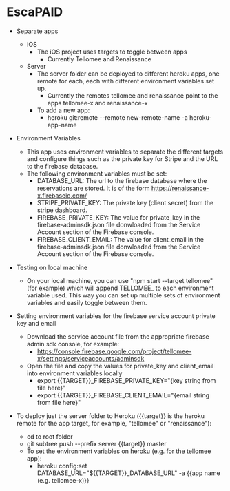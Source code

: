 # EscaPAID

* Separate apps
  * iOS
    * The iOS project uses targets to toggle between apps
      * Currently Tellomee and Renaissance
  * Server
    * The server folder can be deployed to different heroku apps, one remote for each, each with different environment variables set up.
      * Currently the remotes tellomee and renaissance point to the apps tellomee-x and renaissance-x
    * To add a new app:
      * heroku git:remote --remote new-remote-name -a heroku-app-name

* Environment Variables
  * This app uses environment variables to separate the different targets and configure things such as the private key for Stripe and the URL to the firebase database.
  * The following environment variables must be set:
    * DATABASE_URL: The url to the firebase database where the reservations are stored. It is of the form https://renaissance-x.firebaseio.com/
    * STRIPE_PRIVATE_KEY: The private key (client secret) from the stripe dashboard.
    * FIREBASE_PRIVATE_KEY: The value for private_key in the firebase-adminsdk.json file donwloaded from the Service Account section of the Firebase console.
    * FIREBASE_CLIENT_EMAIL: The value for client_email in the firebase-adminsdk.json file donwloaded from the Service Account section of the Firebase console.

* Testing on local machine
  * On your local machine, you can use "npm start --target tellomee" (for example) which will append TELLOMEE_ to each environment variable used. This way you can set up multiple sets of environment variables and easily toggle between them.
    
* Setting environment variables for the firebase service account private key and email
  * Download the service account file from the appropriate firebase admin sdk console, for example:
    * https://console.firebase.google.com/project/tellomee-x/settings/serviceaccounts/adminsdk
  * Open the file and copy the values for private_key and client_email into environment variables locally 
    * export {{TARGET}}_FIREBASE_PRIVATE_KEY="{key string from file here}"
    * export {{TARGET}}_FIREBASE_CLIENT_EMAIL="{email string from file here}"

* To deploy just the server folder to Heroku ({{target}} is the heroku remote for the app target, for example, "tellomee" or "renaissance"):
  * cd to root folder
  * git subtree push --prefix server {{target}} master
  * To set the environment variables on heroku (e.g. for the tellomee app):
    * heroku config:set DATABASE_URL="${{TARGET}}_DATABASE_URL" -a {{app name (e.g. tellomee-x)}}
    